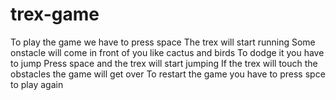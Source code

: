 # trex-game
To play the game we have to press space 
The trex will start running
Some onstacle will come in front of you like cactus and birds
To dodge it you have to jump 
Press space and the trex will start jumping
If the trex will touch the obstacles the game will get over
To restart the game you have to press spce to play again

